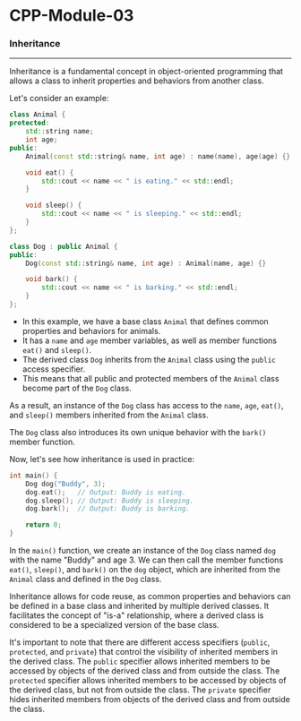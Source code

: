 # CPP-Module-03

### Inheritance

_____________

Inheritance is a fundamental concept in object-oriented programming that allows a class to inherit properties and behaviors from another class.

Let's consider an example:

```cpp
class Animal {
protected:
    std::string name;
    int age;
public:
    Animal(const std::string& name, int age) : name(name), age(age) {}

    void eat() {
        std::cout << name << " is eating." << std::endl;
    }

    void sleep() {
        std::cout << name << " is sleeping." << std::endl;
    }
};

class Dog : public Animal {
public:
    Dog(const std::string& name, int age) : Animal(name, age) {}

    void bark() {
        std::cout << name << " is barking." << std::endl;
    }
};
```

- In this example, we have a base class `Animal` that defines common properties and behaviors for animals.
- It has a `name` and `age` member variables, as well as member functions `eat()` and `sleep()`.
- The derived class `Dog` inherits from the `Animal` class using the `public` access specifier. 
- This means that all public and protected members of the `Animal` class become part of the `Dog` class. 

As a result, an instance of the `Dog` class has access to the `name`, `age`, `eat()`, and `sleep()` members inherited from the `Animal` class.

The `Dog` class also introduces its own unique behavior with the `bark()` member function.

Now, let's see how inheritance is used in practice:

```cpp
int main() {
    Dog dog("Buddy", 3);
    dog.eat();   // Output: Buddy is eating.
    dog.sleep(); // Output: Buddy is sleeping.
    dog.bark();  // Output: Buddy is barking.

    return 0;
}
```

In the `main()` function, we create an instance of the `Dog` class named `dog` with the name "Buddy" and age 3. We can then call the member functions `eat()`, `sleep()`, and `bark()` on the `dog` object, which are inherited from the `Animal` class and defined in the `Dog` class.

Inheritance allows for code reuse, as common properties and behaviors can be defined in a base class and inherited by multiple derived classes. It facilitates the concept of "is-a" relationship, where a derived class is considered to be a specialized version of the base class.

It's important to note that there are different access specifiers (`public`, `protected`, and `private`) that control the visibility of inherited members in the derived class. The `public` specifier allows inherited members to be accessed by objects of the derived class and from outside the class. The `protected` specifier allows inherited members to be accessed by objects of the derived class, but not from outside the class. The `private` specifier hides inherited members from objects of the derived class and from outside the class.
